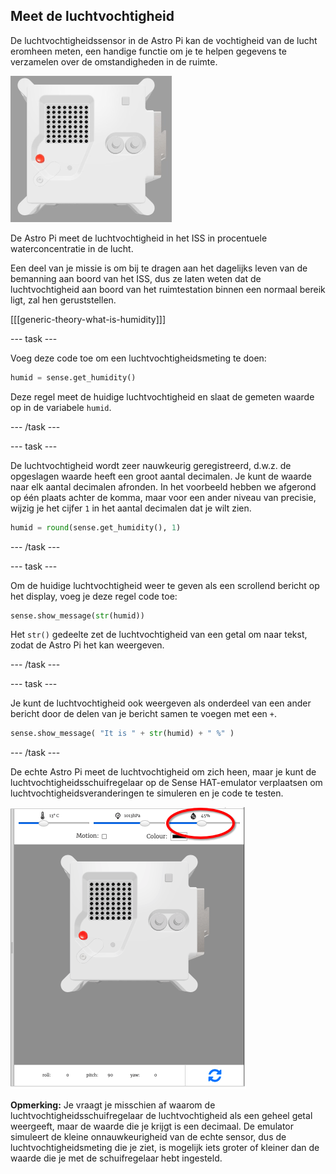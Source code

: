## Meet de luchtvochtigheid

De luchtvochtigheidssensor in de Astro Pi kan de vochtigheid van de lucht eromheen meten, een handige functie om je te helpen gegevens te verzamelen over de omstandigheden in de ruimte.

![De Trinket Sense HAT emulator draait een voorbeeldprogramma dat de tekst Astro PI in witte letters over de LED-matrix schuift](images/M0_3.gif)

De Astro Pi meet de luchtvochtigheid in het ISS in procentuele waterconcentratie in de lucht.

Een deel van je missie is om bij te dragen aan het dagelijks leven van de bemanning aan boord van het ISS, dus ze laten weten dat de luchtvochtigheid aan boord van het ruimtestation binnen een normaal bereik ligt, zal hen geruststellen.

[[[generic-theory-what-is-humidity]]]

--- task ---

Voeg deze code toe om een luchtvochtigheidsmeting te doen:

```python
humid = sense.get_humidity()
```

Deze regel meet de huidige luchtvochtigheid en slaat de gemeten waarde op in de variabele `humid`.

--- /task ---

--- task ---

De luchtvochtigheid wordt zeer nauwkeurig geregistreerd, d.w.z. de opgeslagen waarde heeft een groot aantal decimalen. Je kunt de waarde naar elk aantal decimalen afronden. In het voorbeeld hebben we afgerond op één plaats achter de komma, maar voor een ander niveau van precisie, wijzig je het cijfer `1` in het aantal decimalen dat je wilt zien.

```python
humid = round(sense.get_humidity(), 1)
```

--- /task ---

--- task ---

Om de huidige luchtvochtigheid weer te geven als een scrollend bericht op het display, voeg je deze regel code toe:

```python
sense.show_message(str(humid))
```

Het `str()` gedeelte zet de luchtvochtigheid van een getal om naar tekst, zodat de Astro Pi het kan weergeven.

--- /task ---

--- task ---

Je kunt de luchtvochtigheid ook weergeven als onderdeel van een ander bericht door de delen van je bericht samen te voegen met een `+`.

```python
sense.show_message( "It is " + str(humid) + " %" )
```

--- /task ---

De echte Astro Pi meet de luchtvochtigheid om zich heen, maar je kunt de luchtvochtigheidsschuifregelaar op de Sense HAT-emulator verplaatsen om luchtvochtigheidsveranderingen te simuleren en je code te testen.

![Een gelabeld screenshot van de Sense HAT emulator met het codevenster aan de linkerkant en de emulator aan de rechterkant. De schuifregelaar die wordt gebruikt om de luchtvochtigheid aan te passen, is omcirkeld in de rechterbovenhoek](images/humidity-slider.png)

**Opmerking:** Je vraagt ​​je misschien af ​​waarom de luchtvochtigheidsschuifregelaar de luchtvochtigheid als een geheel getal weergeeft, maar de waarde die je krijgt is een decimaal. De emulator simuleert de kleine onnauwkeurigheid van de echte sensor, dus de luchtvochtigheidsmeting die je ziet, is mogelijk iets groter of kleiner dan de waarde die je met de schuifregelaar hebt ingesteld.
